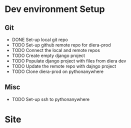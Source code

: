# Dev environment Setup

## Git

* DONE Set-up local git repo
* TODO Set-up github remote repo for diera-prod
* TODO Connect the local and remote repos
* TODO Create empty django project
* TODO Populate django project with files from diera dev
* TODO Update the remote repo with dajngo project
* TODO Clone diera-prod on pythonanywhere

## Misc

* TODO Set-up ssh to pythonanywhere

# Site 
